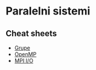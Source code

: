 # Paralelni sistemi

## Cheat sheets

- [Grupe](Grupe.md)
- [OpenMP](OpenMP.md)
- [MPI I/O](MPIFiles.md)
